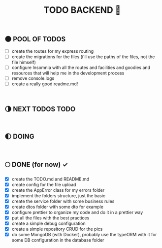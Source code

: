 <div align="center">

  # TODO BACKEND :milky_way:

</div>

</br>


## :new_moon: POOL OF TODOS

* [ ] create the routes for my express routing
* [ ] create the migrations for the files (i'll use the paths of the files, not the file himself)
* [ ] configure Insomnia with all the routes and facilities and goodies and resources that will help me in the development process
* [ ] remove console.logs
* [ ] create a really good readme.md!

</br>

## :last_quarter_moon: NEXT TODOS TODO

</br>

## :first_quarter_moon: DOING 

</br>

## :full_moon: DONE (for now) ✓

* [x] create the TODO.md and README.md
* [x] create config for the file upload
* [x] create the AppError class for my errors folder
* [x] implement the folders structure, just the basic
* [x] create the service folder with some business rules
* [x] create dtos folder with some dto for example
* [x] configure prettier to organize my code and do it in a prettier way
* [x] put all the files with the best practices
* [x] create a simple debug configuration
* [x] create a simple repository CRUD for the pics
* [x] do some MongoDB (with Docker), probably use the typeORM with it for some DB configuration in the database folder

</br>
